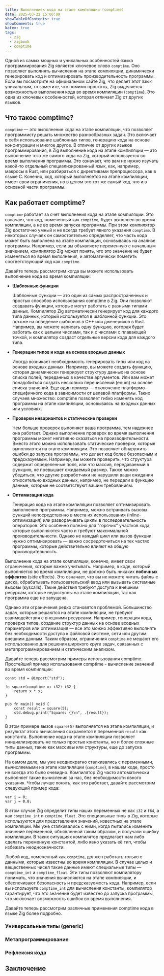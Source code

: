 ```yaml
---
title: Выполнениек кода на этапе компиляции (comptime)
date: 2025-03-22 15:00:00
showTableOfContents: true
showComments: true
katex: true
tags:
  - zig
  - zigbook
  - comptime
---
```


Одной из самых мощных и уникальных особенностей языка программирования Zig является ключевое слово `comptime`. Оно позволяет выполнять вычисления на этапе компиляции, динамически генерировать код и оптимизировать производительность программы. Если вы посмотрите на официальном сайте Zig, что делает этот язык уникальным, то заметите, что помимо простоты, Zig выделяется возможностью выполнения кода во время компиляции (`comptime`). Это одна из ключевых особенностей, которая отличает Zig от других языков.

## Что такое comptime?
`comptime` — это выполнение кода на этапе компиляции, что позволяет программисту решать множество разнообразных задач. Это включает в себя использование шаблонных типов, генерацию кода на основе конфигурации и многое другое. В отличие от других языков программирования, в Zig выполнение кода на этапе компиляции — это выполнение того же самого кода на Zig, который используется во время выполнения программы. Это означает, что вам не нужно изучать какой-то отдельный специализированный язык, как, например, макросы в Rust, или разбираться с директивами препроцессора, как в языке C. Конечно, код, который выполняется на этапе компиляции, имеет свои ограничения, но в целом это тот же самый код, что и в основной части программы.

## Как работает comptime?

`comptime` работает за счет выполнения кода на этапе компиляции. Это означает, что код, помеченный как `comptime`, будет выполнен во время компиляции, а не во время запуска программы. При этом компилятор Zig достаточно умный и не всегда требует явного указания `comptime`. В некоторых случаях он самостоятельно определяет, что часть кода может быть выполнена на этапе компиляции, основываясь на анализе программы. Например, если вы объявляете переменную с начальным значением, компилятор Zig может понять, что это значение не будет изменяться во время выполнения, и автоматически пометить соответствующий код как `comptime`.

Давайте теперь рассмотрим когда вы можете использовать выполнение кода во время компиляции:

* **Шаблонные функции**

  Шаблонные функции — это один из самых распространенных и простых способов использования comptime в Zig. Они позволяют создавать функции, которые могут работать с разными типами данных. Компилятор Zig автоматически генерирует код для каждого типа данных, который используется в шаблонной функции. Это похоже на поведение шаблонов в C++ или дженериков в Rust. Например, вы можете написать одну функцию, которая будет работать как с целыми числами, так и с числами с плавающей точкой, и компилятор создаст отдельные версии кода для каждого типа.
* **Генерации типов и кода на основе входных данных**

  Иногда возникает необходимость генерировать типы или код на основе входных данных. Например, вы можете создать функцию, которая динамически генерирует структуру данных на основе списка полей, переданных в качестве аргументов. Или вам может понадобиться создать несколько перечислений (enum) на основе списка значений. Еще один пример — отключение платформо-специфичного кода в зависимости от целевой платформы. Таких случаев множество: comptime позволяет гибко изменять код программы на этапе компиляции, основываясь на входных данных или условиях.
* **Проверки инвариантов и статические проверки**

  Чем больше проверок выполняет ваша программа, тем надежнее она работает. Однако выполнение проверок во время выполнения программы может негативно сказаться на производительности. Вместо этого можно использовать статические проверки, которые выполняются на этапе компиляции. Это позволяет обнаружить ошибки до запуска программы, что делает код более безопасным и предсказуемым. Например, вы можете проверить, что структура содержит определенные поля, или что массив, передаваемый в функцию, не превышает ожидаемый размер. Также можно убедиться, что другие разработчики не нарушили ваши ожидания относительно входных данных, например, не передали в функцию данные, которые не соответствуют вашим требованиям.
* **Оптимизация кода**

  Генерация кода на этапе компиляции позволяет оптимизировать выполнение программы. Например, можно встраивать вызовы функций непосредственно в места их использования (inline-оптимизация) или разворачивать циклы в последовательность операторов. Это особенно полезно для "горячих" участков кода, которые выполняются часто и требуют максимальной производительности. Однако не каждый цикл или вызов функции нужно оптимизировать — важно сосредоточиться на тех частях программы, которые действительно влияют на общую производительность.

Выполнение кода на этапе компиляции, конечно, имеет свои ограничения, которые важно учитывать. Например, в коде, который выполняется во время компиляции, не должно быть никаких **побочных эффектов** (side effects). Это означает, что вы не можете читать файлы с диска, обрабатывать пользовательский ввод или вызывать системные вызовы (syscalls). Такие действия требуют доступа к внешним ресурсам, которые недоступны на этапе компиляции, так как программа еще не запущена.

Однако эти ограничения редко становятся проблемой. Большинство задач, которые решаются на этапе компиляции, не требуют взаимодействия с внешними ресурсами. Например, генерация кода, проверка типов, создание структур данных на основе входных параметров или оптимизация — все это можно эффективно выполнять без необходимости доступа к файловой системе, сети или другим внешним данным. Таким образом, ограничения `comptime` не мешают его использованию для решения широкого круга задач, связанных с метапрограммированием и статическим анализом.

Давайте теперь рассмотрим примеры использования comptime. Простейший пример использования comptime - вычисление значений во время компиляции:

```zig
const std = @import("std");

fn square(comptime x: i32) i32 {
    return x * x;
}

pub fn main() void {
    const result = square(5);
    std.debug.print("Square: {}\n", .{result});
}
```

В этом примере вызов `square(5)` выполняется на этапе компиляции, и результат этого вычисления сохраняется в переменной `result` как константа. Выполнение кода на этапе компиляции позволяет инициализировать не только простые константы, но и более сложные типы данных, такие как массивы или структуры, еще до запуска программы.

На самом деле, мы уже неоднократно сталкивались с переменными, вычисляемыми на этапе компиляции (`comptime`), в нашем коде, просто не всегда это было очевидно. Компилятор Zig часто автоматически выполняет такие вычисления за нас, без необходимости явного указания. Чтобы лучше понять, как это работает, давайте рассмотрим следующий пример кода:

```zig
var i = 0;
var j = 0.0;
```

В этом случае Zig определит типы наших переменных не как `i32` и `f64`, а как `comptime_int` и `comptime_float`. Это специальные типы в Zig, которые используются для представления значений, известных на этапе компиляции. Мы уже сталкивались с ними, когда пытались изменить значение переменной, объявленной таким образом, и получали ошибку компиляции. В таких ситуациях компилятор предлагает нам либо сделать переменную константой, либо явно указать её тип, чтобы избежать неоднозначности.

Любой код, помеченный как `comptime`, должен работать только с данными, которые известны во время компиляции. В случае целых и вещественных чисел такие данные имеют специальные типы — `comptime_int` и `comptime_float`. Эти типы позволяют компилятору понимать, что значения вычисляются на этапе компиляции, и обеспечивают безопасность и предсказуемость кода. Например, если вы используете `comptime_int` для вычисления константы, компилятор гарантирует, что это значение будет известно до запуска программы, что исключает возможность ошибок во время выполнения.

Давайте теперь рассмотрим различные применения comptime кода в языке Zig более подробно.

### Универсальные типы (generic)
### Метапрограммирование
### Рефлексия кода

## Заключение
